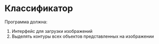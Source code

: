 # Классификатор


Программа должна:

1) Интерфейс для загрузки изображений
2) Выделять контуры всех объектов представленных на изображении 
